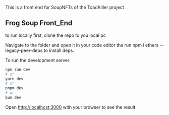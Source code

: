 This is a front end for SoupNFTs of the ToadKiller project
## Frog Soup Front_End

to run locally first, clone the repo to you local pc

Navigate to the folder and open it in your code editor the run npm i ethers --legacy-peer-deps to install deps.

To run the development server:

```bash
npm run dev
# or
yarn dev
# or
pnpm dev
# or
bun dev
```

Open [http://localhost:3000](http://localhost:3000) with your browser to see the result.

